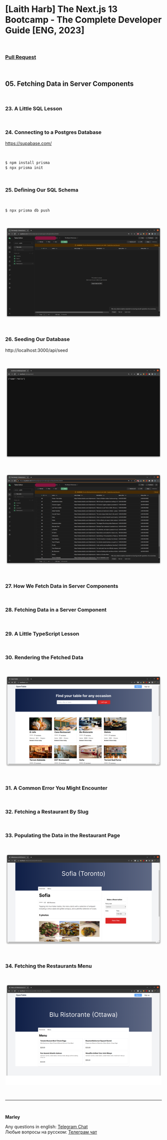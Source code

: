 # [Laith Harb] The Next.js 13 Bootcamp - The Complete Developer Guide [ENG, 2023]

<br/>

### [Pull Request](https://github.com/webmakaka/The-Next.js-13-Bootcamp-The-Complete-Developer-Guide/pull/3)

<br/>

## 05. Fetching Data in Server Components

<br/>

### 23. A Little SQL Lesson

<br/>

### 24. Connecting to a Postgres Database

https://supabase.com/

<br/>

```
$ npm install prisma
$ npx prisma init
```

<br/>

### 25. Defining Our SQL Schema

<br/>

```
$ npx prisma db push
```

<br/>

![Application](/img/pic-ch05-img01.png?raw=true)

<br/>

### 26. Seeding Our Database

http://localhost:3000/api/seed

<br/>

![Application](/img/pic-ch05-img02.png?raw=true)

<br/>

![Application](/img/pic-ch05-img03.png?raw=true)

<br/>

### 27. How We Fetch Data in Server Components

<br/>

### 28. Fetching Data in a Server Component

<br/>

### 29. A Little TypeScript Lesson

<br/>

### 30. Rendering the Fetched Data

<br/>

![Application](/img/pic-ch05-img04.png?raw=true)

<br/>

### 31. A Common Error You Might Encounter

<br/>

### 32. Fetching a Restaurant By Slug

<br/>

### 33. Populating the Data in the Restaurant Page

<br/>

![Application](/img/pic-ch05-img05.png?raw=true)

<br/>

### 34. Fetching the Restaurants Menu

<br/>

![Application](/img/pic-ch05-img06.png?raw=true)

<br/>

---

<br/>

**Marley**

Any questions in english: <a href="https://jsdev.org/chat/">Telegram Chat</a>  
Любые вопросы на русском: <a href="https://jsdev.ru/chat/">Телеграм чат</a>
